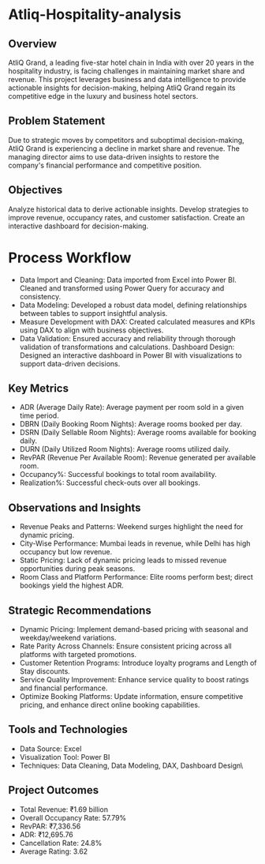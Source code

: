 # Atliq-Hospitality-analysis

## Overview
AtliQ Grand, a leading five-star hotel chain in India with over 20 years in the hospitality industry, is facing challenges in maintaining market share and revenue. This project leverages business and data intelligence to provide actionable insights for decision-making, helping AtliQ Grand regain its competitive edge in the luxury and business hotel sectors.

## Problem Statement
Due to strategic moves by competitors and suboptimal decision-making, AtliQ Grand is experiencing a decline in market share and revenue. The managing director aims to use data-driven insights to restore the company's financial performance and competitive position.

## Objectives
Analyze historical data to derive actionable insights.
Develop strategies to improve revenue, occupancy rates, and customer satisfaction.
Create an interactive dashboard for decision-making.

# Process Workflow
- Data Import and Cleaning:
Data imported from Excel into Power BI. Cleaned and transformed using Power Query for accuracy and consistency.
- Data Modeling:
Developed a robust data model, defining relationships between tables to support insightful analysis.
- Measure Development with DAX:
Created calculated measures and KPIs using DAX to align with business objectives.
-  Data Validation:
Ensured accuracy and reliability through thorough validation of transformations and calculations.
   Dashboard Design:
Designed an interactive dashboard in Power BI with visualizations to support data-driven decisions.

## Key Metrics
- ADR (Average Daily Rate): Average payment per room sold in a given time period.
- DBRN (Daily Booking Room Nights): Average rooms booked per day.
- DSRN (Daily Sellable Room Nights): Average rooms available for booking daily.
- DURN (Daily Utilized Room Nights): Average rooms utilized daily.
- RevPAR (Revenue Per Available Room): Revenue generated per available room.
- Occupancy%: Successful bookings to total room availability.
- Realization%: Successful check-outs over all bookings.

## Observations and Insights
- Revenue Peaks and Patterns: Weekend surges highlight the need for dynamic pricing.
- City-Wise Performance: Mumbai leads in revenue, while Delhi has high occupancy but low revenue.
- Static Pricing: Lack of dynamic pricing leads to missed revenue opportunities during peak seasons.
- Room Class and Platform Performance: Elite rooms perform best; direct bookings yield the highest ADR.

## Strategic Recommendations
- Dynamic Pricing: Implement demand-based pricing with seasonal and weekday/weekend variations.
- Rate Parity Across Channels: Ensure consistent pricing across all platforms with targeted promotions.
- Customer Retention Programs: Introduce loyalty programs and Length of Stay discounts.
- Service Quality Improvement: Enhance service quality to boost ratings and financial performance.
- Optimize Booking Platforms: Update information, ensure competitive pricing, and enhance direct online booking capabilities.

## Tools and Technologies
- Data Source: Excel
- Visualization Tool: Power BI
- Techniques: Data Cleaning, Data Modeling, DAX, Dashboard Design\

## Project Outcomes
- Total Revenue: ₹1.69 billion
- Overall Occupancy Rate: 57.79%
- RevPAR: ₹7,336.56
- ADR: ₹12,695.76
- Cancellation Rate: 24.8%
- Average Rating: 3.62
